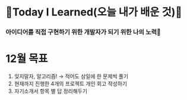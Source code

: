 # 🌱Today I Learned(오늘 내가 배운 것)🌱

<h3> 아이디어를 직접 구현하기 위한 개발자가 되기 위한 나의 노력🤞</h3>

<h1>12월 목표</h1>

1. 잊지말자, 알고리즘! → 적어도 삼일에 한 문제씩 풀기<br>
2. 현재까지 진행한 4개의 프로젝트 개인 회고 작성하기<br>
3. 자기소개서 항목 별 답 정리해두기<br>
